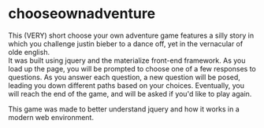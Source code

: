 # chooseownadventure
This (VERY) short choose your own adventure game features a silly story in which you challenge justin bieber to a dance off, yet in the vernacular of olde english.  
It was built using jquery and the materialize front-end framework.
As you load up the page, you will be prompted to choose one of a few responses to questions. 
As you answer each question, a new question will be posed, leading you down different paths based on your choices.
Eventually, you will reach the end of the game, and will be asked if you'd like to play again.

This game was made to better understand jquery and how it works in a modern web environment. 
